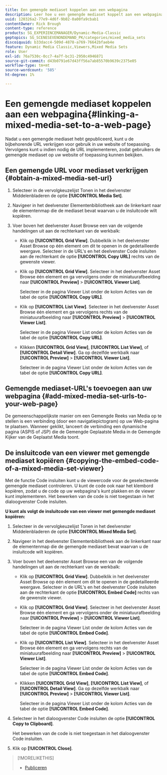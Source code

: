```yaml
---
title: Een gemengde mediaset koppelen aan een webpagina
description: Leer hoe u een gemengde mediaset koppelt aan een webpagina in Adobe Dynamic Media Classic.
uuid: 120326a2-77e9-4d6f-9b02-0a00fa9cbab1
contentOwner: Rick Brough
content-type: reference
products: SG_EXPERIENCEMANAGER/Dynamic-Media-Classic
geptopics: SG_SCENESEVENONDEMAND_PK/categories/mixed_media_sets
discoiquuid: b33dacc4-509d-4878-a769-76642bfaeb4e
feature: Dynamic Media Classic,Viewers,Mixed Media Sets
role: User
exl-id: 76a7530c-0cc7-4a7f-bc31-2950c4946871
source-git-commit: d43b0791e67d43ff56a7ab85570b9639c2375e05
workflow-type: tm+mt
source-wordcount: '585'
ht-degree: 1%

---
```


# Een gemengde mediaset koppelen aan een webpagina{#linking-a-mixed-media-set-to-a-web-page}

Nadat u een gemengde mediaset hebt gepubliceerd, kunt u de bijbehorende URL verkrijgen voor gebruik in uw website of toepassing. Vervolgens kunt u indien nodig de URL implementeren, zodat gebruikers de gemengde mediaset op uw website of toepassing kunnen bekijken.

## Een gemengde URL voor mediaset verkrijgen {#obtain-a-mixed-media-set-url}

1. Selecteer in de vervolgkeuzelijst Tonen in het deelvenster Middelenbladeren de optie **[!UICONTROL Media Set]**.
1. Navigeer in het deelvenster Elementenbibliotheek aan de linkerkant naar de elementenmap die de mediaset bevat waarvan u de insluitcode wilt kopiëren.
1. Voer boven het deelvenster Asset Browse een van de volgende handelingen uit aan de rechterkant van de werkbalk:

   * Klik op **[!UICONTROL Grid View]**. Dubbelklik in het deelvenster Asset Browse op één element om dit te openen in de gedetailleerde weergave. Selecteer in de URL&#39;s en het deelvenster Code insluiten aan de rechterkant de optie **[!UICONTROL Copy URL]** rechts van de gewenste viewer.
   * Klik op **[!UICONTROL Grid View]**. Selecteer in het deelvenster Asset Browse één element en ga vervolgens onder de miniatuurafbeelding naar **[!UICONTROL Preview]** > **[!UICONTROL Viewer List]**.

      Selecteer in de pagina Viewer List onder de kolom Acties van de tabel de optie **[!UICONTROL Copy URL]**.

   * Klik op **[!UICONTROL List View]**. Selecteer in het deelvenster Asset Browse één element en ga vervolgens rechts van de miniatuurafbeelding naar **[!UICONTROL Preview]** > **[!UICONTROL Viewer List]**.

      Selecteer in de pagina Viewer List onder de kolom Acties van de tabel de optie **[!UICONTROL Copy URL]**.

   * Klikken **[!UICONTROL Grid View]**, **[!UICONTROL List View]**, of **[!UICONTROL Detail View]**. Ga op dezelfde werkbalk naar **[!UICONTROL Preview]** > **[!UICONTROL Viewer List]**.

      Selecteer in de pagina Viewer List onder de kolom Acties van de tabel de optie **[!UICONTROL Copy URL]**.

## Gemengde mediaset-URL&#39;s toevoegen aan uw webpagina {#add-mixed-media-set-urls-to-your-web-page}

De gemeenschappelijkste manier om een Gemengde Reeks van Media op te stellen is een verbinding (door een navigatiepictogram) op uw Web-pagina te plaatsen. Wanneer geklikt, lanceert de verbinding een dynamische pagina (ASPIS of JSP) die de Gemengde Geplaatste Media in de Gemengde Kijker van de Geplaatst Media toont.

## De insluitcode van een viewer met gemengde mediaset kopiëren {#copying-the-embed-code-of-a-mixed-media-set-viewer}

Met de functie Code insluiten kunt u de viewercode voor de geselecteerde gemengde mediaset controleren. U kunt de code ook naar het klembord kopiëren, zodat u de code op uw webpagina&#39;s kunt plakken en de viewer kunt implementeren. Het bewerken van de code is niet toegestaan in het dialoogvenster Code insluiten.

**U kunt als volgt de insluitcode van een viewer met gemengde mediaset kopiëren:**

1. Selecteer in de vervolgkeuzelijst Tonen in het deelvenster Middelenbladeren de optie **[!UICONTROL Mixed Media Set]**.
1. Navigeer in het deelvenster Elementenbibliotheek aan de linkerkant naar de elementenmap die de gemengde mediaset bevat waarvan u de insluitcode wilt kopiëren.
1. Voer boven het deelvenster Asset Browse een van de volgende handelingen uit aan de rechterkant van de werkbalk:

   * Klik op **[!UICONTROL Grid View]**. Dubbelklik in het deelvenster Asset Browse op één element om dit te openen in de gedetailleerde weergave. Selecteer in de URL&#39;s en het deelvenster Code insluiten aan de rechterkant de optie **[!UICONTROL Embed Code]** rechts van de gewenste viewer.
   * Klik op **[!UICONTROL Grid View]**. Selecteer in het deelvenster Asset Browse één element en ga vervolgens onder de miniatuurafbeelding naar **[!UICONTROL Preview]** > **[!UICONTROL Viewer List]**.

      Selecteer in de pagina Viewer List onder de kolom Acties van de tabel de optie **[!UICONTROL Embed Code]**.

   * Klik op **[!UICONTROL List View]**. Selecteer in het deelvenster Asset Browse één element en ga vervolgens rechts van de miniatuurafbeelding naar **[!UICONTROL Preview]** > **[!UICONTROL Viewer List]**.

      Selecteer in de pagina Viewer List onder de kolom Acties van de tabel de optie **[!UICONTROL Embed Code]**.

   * Klikken **[!UICONTROL Grid View]**, **[!UICONTROL List View]**, of **[!UICONTROL Detail View]**. Ga op dezelfde werkbalk naar **[!UICONTROL Preview]** > **[!UICONTROL Viewer List]**.

      Selecteer in de pagina Viewer List onder de kolom Acties van de tabel de optie **[!UICONTROL Embed Code]**.

1. Selecteer in het dialoogvenster Code insluiten de optie **[!UICONTROL Copy to Clipboard]**.

   Het bewerken van de code is niet toegestaan in het dialoogvenster Code insluiten.

1. Klik op **[!UICONTROL Close]**.

>[!MORELIKETHIS]
>
>* [Publiceren](publishing-files.md#publishing_files)

